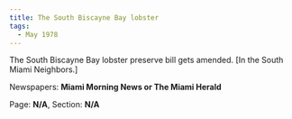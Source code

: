 ```yaml
---  
title: The South Biscayne Bay lobster  
tags:  
  - May 1978  
---  
```

  
The South Biscayne Bay lobster preserve bill gets amended. [In the South Miami Neighbors.]  
  
Newspapers: **Miami Morning News or The Miami Herald**  
  
Page: **N/A**, Section: **N/A** 
